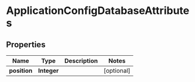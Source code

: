 # ApplicationConfigDatabaseAttributes

## Properties
Name | Type | Description | Notes
------------ | ------------- | ------------- | -------------
**position** | **Integer** |  |  [optional]
